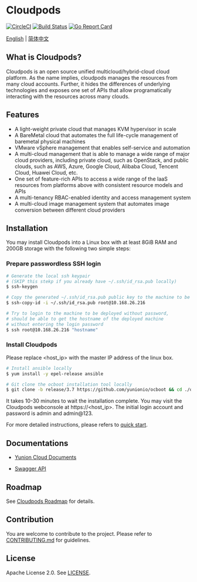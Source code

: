 # Cloudpods

[![CircleCI](https://circleci.com/gh/yunionio/yunioncloud.svg?style=svg)](https://circleci.com/gh/yunionio/yunioncloud) 
[![Build Status](https://travis-ci.com/yunionio/yunioncloud.svg?branch=master)](https://travis-ci.com/yunionio/yunioncloud/branches) 
[![Go Report Card](https://goreportcard.com/badge/github.com/yunionio/yunioncloud)](https://goreportcard.com/report/github.com/yunionio/yunioncloud) 

[English](./README.md) | [简体中文](./README-CN.md)

## What is Cloudpods?

Cloudpods is an open source unified multicloud/hybrid-cloud cloud platform. As the name implies, cloudpods manages the resources from many cloud accounts. Further, it hides the differences of underlying technologies and exposes one set of APIs that allow programatically interacting with the resources across many clouds.

## Features

* A light-weight private cloud that manages KVM hypervisor in scale
* A BareMetal cloud that automates the full life-cycle management of baremetal physical machines
* VMware vSphere management that enables self-service and automation
* A multi-cloud management that is able to manage a wide range of major cloud providers, including private cloud, such as OpenStack, and public clouds, such as AWS, Azure, Google Cloud, Alibaba Cloud, Tencent Cloud, Huawei Cloud, etc.
* One set of feature-rich APIs to access a wide range of the IaaS resources from platforms above with consistent resource models and APIs
* A multi-tenancy RBAC-enabled identity and access management system
* A multi-cloud image management system that automates image conversion between different cloud providers

## Installation

You may install Cloudpods into a Linux box with at least 8GiB RAM and 200GB storage with the following two simple steps:

### Prepare passwordless SSH login

```bash
# Generate the local ssh keypair
# (SKIP this stekp if you already have ~/.ssh/id_rsa.pub locally)
$ ssh-keygen

# Copy the generated ~/.ssh/id_rsa.pub public key to the machine to be deployed
$ ssh-copy-id -i ~/.ssh/id_rsa.pub root@10.168.26.216

# Try to login to the machine to be deployed without password,
# should be able to get the hostname of the deployed machine
# without entering the login password
$ ssh root@10.168.26.216 "hostname"
```
### Install Cloudpods

Please replace <host_ip> with the master IP address of the linux box.

```bash
# Install ansible locally
$ yum install -y epel-release ansible

# Git clone the ocboot installation tool locally
$ git clone -b release/3.7 https://github.com/yunionio/ocboot && cd ./ocboot && ./run.py <host_ip>
```

It takes 10-30 minutes to wait the installation complete. You may visit the Cloudpods webconsole at https://<host_ip>. The initial login account and password is admin and admin@123.

For more detailed instructions, please refers to [quick start](https://docs.yunion.io/en/docs/quickstart/).

## Documentations

- [Yunion Cloud Documents](https://docs.yunion.io/en)

- [Swagger API](https://docs.yunion.io/en/docs/swagger/)

## Roadmap

See [Cloudpods Roadmap](https://docs.yunion.io/en/docs/roadmap/) for details.

## Contribution

You are welcome to contribute to the project. Please refer to [CONTRIBUTING.md](./CONTRIBUTING.md) for guidelines.

## License

Apache License 2.0. See [LICENSE](./LICENSE).
